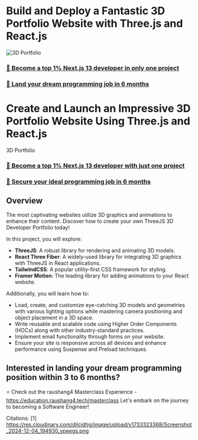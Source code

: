 # Build and Deploy a Fantastic 3D Portfolio Website with Three.js and React.js
![3D Portfolio](https://res.cloudinary.com/djlcjdtjg/image/upload/v1733323368/Screenshot_2024-12-04_194930_ypeegs.png)

### [🌟 Become a top 1% Next.js 13 developer in only one project](https://education.raushang4.tech/next13)
### [🚀 Land your dream programming job in 6 months](https://education.raushang4.tech/masterclass)

# Create and Launch an Impressive 3D Portfolio Website Using Three.js and React.js

3D Portfolio

### [🌟 Become a top 1% Next.js 13 developer with just one project](https://education.raushang4.tech/next13)
### [🚀 Secure your ideal programming job in 6 months](https://education.raushang4.tech/masterclass)

## Overview
The most captivating websites utilize 3D graphics and animations to enhance their content. Discover how to create your own ThreeJS 3D Developer Portfolio today!

In this project, you will explore:
- **ThreeJS**: A robust library for rendering and animating 3D models.
- **React Three Fiber**: A widely-used library for integrating 3D graphics with ThreeJS in React applications.
- **TailwindCSS**: A popular utility-first CSS framework for styling.
- **Framer Motion**: The leading library for adding animations to your React website.

Additionally, you will learn how to:
- Load, create, and customize eye-catching 3D models and geometries with various lighting options while mastering camera positioning and object placement in a 3D space.
- Write reusable and scalable code using Higher Order Components (HOCs) along with other industry-standard practices.
- Implement email functionality through forms on your website.
- Ensure your site is responsive across all devices and enhance performance using Suspense and Preload techniques.

## Interested in landing your dream programming position within 3 to 6 months?
⭐ Check out the raushang4 Masterclass Experience - https://education.raushang4.tech/masterclass
Let's embark on the journey to becoming a Software Engineer!

Citations:
[1] https://res.cloudinary.com/djlcjdtjg/image/upload/v1733323368/Screenshot_2024-12-04_194930_ypeegs.png
